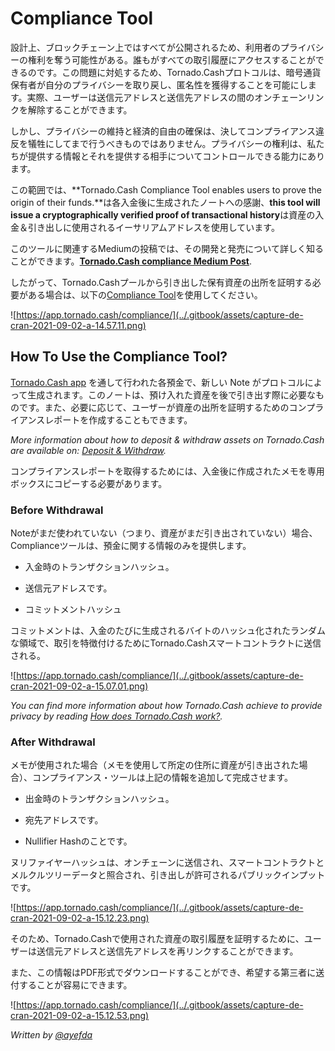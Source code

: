 # Compliance Tool
設計上、ブロックチェーン上ではすべてが公開されるため、利用者のプライバシーの権利を奪う可能性がある。誰もがすべての取引履歴にアクセスすることができるのです。この問題に対処するため、Tornado.Cashプロトコルは、暗号通貨保有者が自分のプライバシーを取り戻し、匿名性を獲得することを可能にします。実際、ユーザーは送信元アドレスと送信先アドレスの間のオンチェーンリンクを解除することができます。

しかし、プライバシーの維持と経済的自由の確保は、決してコンプライアンス違反を犠牲にしてまで行うべきものではありません。プライバシーの権利は、私たちが提供する情報とそれを提供する相手についてコントロールできる能力にあります。

この範囲では、**Tornado.Cash Compliance Tool enables users to prove the origin of their funds.**は各入金後に生成されたノートへの感謝、**this tool will issue a cryptographically verified proof of transactional history**は資産の入金＆引き出しに使用されるイーサリアムアドレスを使用しています。

このツールに関連するMediumの投稿では、その開発と発売について詳しく知ることができます。[**Tornado.Cash compliance Medium Post**](https://tornado-cash.medium.com/tornado-cash-compliance-9abbf254a370).

したがって、Tornado.Cashプールから引き出した保有資産の出所を証明する必要がある場合は、以下の[Compliance Tool](https://tornadocash.eth.link/compliance)を使用してください。

![https://app.tornado.cash/compliance/](../.gitbook/assets/capture-de-cran-2021-09-02-a-14.57.11.png)

## How To Use the Compliance Tool?
[Tornado.Cash app](https://tornadocash.eth.link) を通して行われた各預金で、新しい Note がプロトコルによって生成されます。このノートは、預け入れた資産を後で引き出す際に必要なものです。また、必要に応じて、ユーザーが資産の出所を証明するためのコンプライアンスレポートを作成することもできます。

*More information about how to deposit & withdraw assets on Tornado.Cash are available on:* [*Deposit & Withdraw*](deposit-withdraw.md)*.*

コンプライアンスレポートを取得するためには、入金後に作成されたメモを専用ボックスにコピーする必要があります。

### Before Withdrawal
Noteがまだ使われていない（つまり、資産がまだ引き出されていない）場合、Complianceツールは、預金に関する情報のみを提供します。

* 入金時のトランザクションハッシュ。

* 送信元アドレスです。

* コミットメントハッシュ

コミットメントは、入金のたびに生成されるバイトのハッシュ化されたランダムな領域で、取引を特徴付けるためにTornado.Cashスマートコントラクトに送信される。

![https://app.tornado.cash/compliance/](../.gitbook/assets/capture-de-cran-2021-09-02-a-15.07.01.png)

*You can find more information about how Tornado.Cash achieve to provide privacy by reading* [*How does Tornado.Cash work?*](../general/how-does-tornado.cash-work.md)*.*

### After Withdrawal
メモが使用された場合（メモを使用して所定の住所に資産が引き出された場合）、コンプライアンス・ツールは上記の情報を追加して完成させます。

* 出金時のトランザクションハッシュ。

* 宛先アドレスです。

* Nullifier Hashのことです。

ヌリファイヤーハッシュは、オンチェーンに送信され、スマートコントラクトとメルクルツリーデータと照合され、引き出しが許可されるパブリックインプットです。

![https://app.tornado.cash/compliance/](../.gitbook/assets/capture-de-cran-2021-09-02-a-15.12.23.png)

そのため、Tornado.Cashで使用された資産の取引履歴を証明するために、ユーザーは送信元アドレスと送信先アドレスを再リンクすることができます。

また、この情報はPDF形式でダウンロードすることができ、希望する第三者に送付することが容易にできます。

![https://app.tornado.cash/compliance/](../.gitbook/assets/capture-de-cran-2021-09-02-a-15.12.53.png)

*Written by* [*@ayefda*](https://torn.community/u/ayefda)

